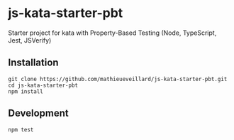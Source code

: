 # js-kata-starter-pbt

Starter project for kata with Property-Based Testing (Node, TypeScript, Jest, JSVerify)

## Installation

```text
git clone https://github.com/mathieueveillard/js-kata-starter-pbt.git
cd js-kata-starter-pbt
npm install
```

## Development

```text
npm test
```

